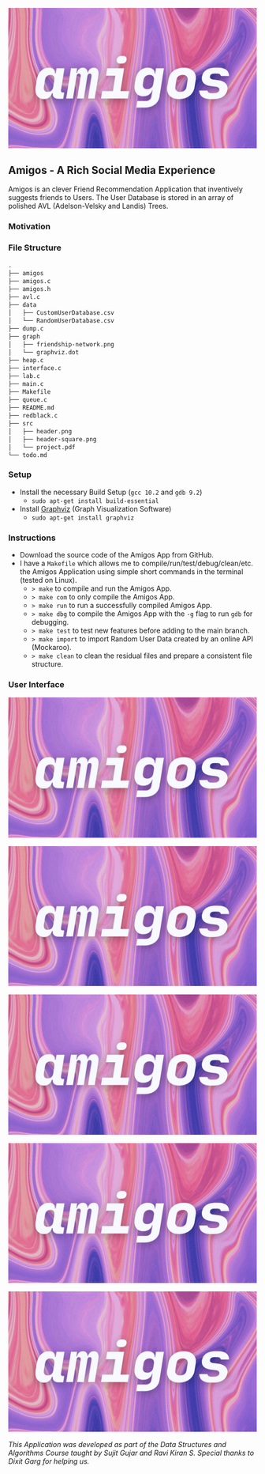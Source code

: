 ![](/src/header.png)

## Amigos - A Rich Social Media Experience

Amigos is an clever Friend Recommendation Application that inventively suggests friends to Users. The User Database is stored in an array of polished AVL (Adelson-Velsky and Landis) Trees.

### Motivation

### File Structure

```
.
├── amigos
├── amigos.c
├── amigos.h
├── avl.c
├── data
│   ├── CustomUserDatabase.csv
│   └── RandomUserDatabase.csv
├── dump.c
├── graph
│   ├── friendship-network.png
│   └── graphviz.dot
├── heap.c
├── interface.c
├── lab.c
├── main.c
├── Makefile
├── queue.c
├── README.md
├── redblack.c
├── src
│   ├── header.png
│   ├── header-square.png
│   └── project.pdf
└── todo.md
```

### Setup

- Install the necessary Build Setup (`gcc 10.2` and `gdb 9.2`)
  - `sudo apt-get install build-essential`
- Install [Graphviz](https://graphviz.org/) (Graph Visualization Software)
  - `sudo apt-get install graphviz`

### Instructions

- Download the source code of the Amigos App from GitHub.
- I have a `Makefile` which allows me to compile/run/test/debug/clean/etc. the Amigos Application using simple short commands in the terminal (tested on Linux).
  - `> make` to compile and run the Amigos App.
  - `> make com` to only compile the Amigos App.
  - `> make run` to run a successfully compiled Amigos App.
  - `> make dbg` to compile the Amigos App with the `-g` flag to run `gdb` for debugging.
  - `> make test` to test new features before adding to the main branch.
  - `> make import` to import Random User Data created by an online API (Mockaroo).
  - `> make clean` to clean the residual files and prepare a consistent file structure.

### User Interface

![](/src/header.png)

![](/src/header.png)

![](/src/header.png)

![](/src/header.png)

![](/src/header.png)

_This Application was developed as part of the Data Structures and Algorithms Course taught by Sujit Gujar and Ravi Kiran S.
Special thanks to Dixit Garg for helping us._
